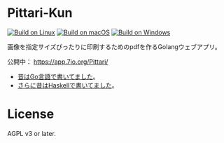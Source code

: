 # Pittari-Kun


[![Build on Linux](https://github.com/ledyba/Pittari/workflows/Build%20on%20Linux/badge.svg)](https://github.com/ledyba/Pittari/actions?query=workflow%3A%22Build+on+Linux%22)
[![Build on macOS](https://github.com/ledyba/Pittari/workflows/Build%20on%20macOS/badge.svg)](https://github.com/ledyba/Pittari/actions?query=workflow%3A%22Build+on+macOS%22)
[![Build on Windows](https://github.com/ledyba/Pittari/workflows/Build%20on%20Windows/badge.svg)](https://github.com/ledyba/Pittari/actions?query=workflow%3A%22Build+on+Windows%22)

画像を指定サイズぴったりに印刷するためのpdfを作るGolangウェブアプリ。

公開中： https://app.7io.org/Pittari/

- [昔はGo言語で書いてました](https://code.ledyba.org/ledyba/Pittari/src/branch/v2)。
- [さらに昔はHaskellで書いてました](https://code.ledyba.org/ledyba/Pittari/src/branch/v1)。

# License

AGPL v3 or later.
